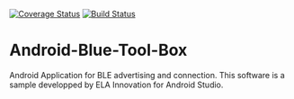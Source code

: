 [![Coverage Status](https://coveralls.io/repos/github/elaInnovation/Android-Blue-Tool-Box/badge.svg?branch=master)](https://coveralls.io/github/elaInnovation/Android-Blue-Tool-Box?branch=master)
[![Build Status](https://travis-ci.com/elaInnovation/Android-Blue-Tool-Box.svg?branch=master)](https://travis-ci.com/elaInnovation/Android-Blue-Tool-Box)


# Android-Blue-Tool-Box
Android Application for BLE advertising and connection. This software is a sample developped by ELA Innovation for Android Studio.
